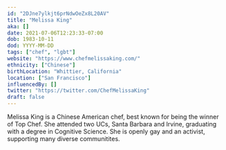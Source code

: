 ```yaml
---
id: "2DJne7ylkjt6prNdwOeZx8L20AV"
title: "Melissa King"
aka: []
date: 2021-07-06T12:23:33-07:00
dob: 1983-10-11
dod: YYYY-MM-DD
tags: ["chef", "lgbt"]
website: "https://www.chefmelissaking.com/"
ethnicity: ["Chinese"]
birthLocation: "Whittier, California"
location: ["San Francisco"]
influencedBy: []
twitter: "https://twitter.com/ChefMelissaKing"
draft: false
---
```


Melissa King is a Chinese American chef, best known for being the winner of Top
Chef. She attended two UCs, Santa Barbara and Irvine, graduating with a degree
in Cognitive Science. She is openly gay and an activist, supporting many diverse
communitites.

